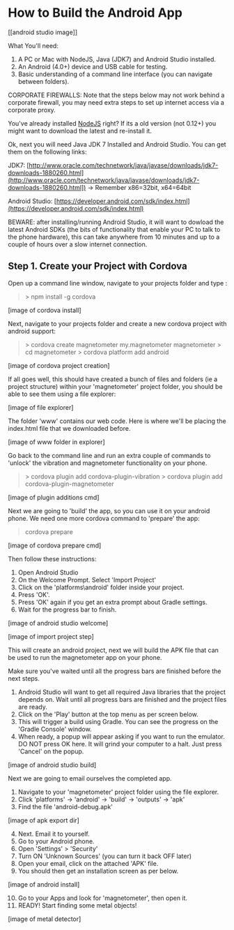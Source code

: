 How to Build the Android App
===============

[[android studio image]]

What You'll need:

1. A PC or Mac with NodeJS, Java (JDK7) and Android Studio installed.
2. An Android (4.0+) device and USB cable for testing.
3. Basic understanding of a command line interface (you can navigate between folders).

CORPORATE FIREWALLS: Note that the steps below may not work behind a corporate firewall, you may need extra steps to set up internet access via a corporate proxy.

You've already installed [NodeJS](http://nodejs.org) right? If its a old version (not 0.12+) you might want to download the latest and re-install it. 

Ok, next you will need Java JDK 7 Installed and Android Studio. You can get them on the following links:

JDK7: [http://www.oracle.com/technetwork/java/javase/downloads/jdk7-downloads-1880260.html](http://www.oracle.com/technetwork/java/javase/downloads/jdk7-downloads-1880260.html]) -> Remember x86=32bit, x64=64bit

Android Studio: [https://developer.android.com/sdk/index.html](https://developer.android.com/sdk/index.html)

BEWARE: after installing/running Android Studio, it will want to dowload the latest Android SDKs (the bits of functionality that enable your PC to talk to the phone hardware), this can take anywhere from 10 minutes and up to a couple of hours over a slow internet connection.

Step 1. Create your Project with Cordova
----------------

Open up a command line window, navigate to your projects folder and type :

> &gt; npm install -g cordova

[image of cordova install]

Next, navigate to your projects folder and create a new cordova project with android support:

> &gt; cordova create magnetometer my.magnetometer magnetometer
> &gt; cd magnetometer
> &gt; cordova platform add android

[image of cordova project creation]

If all goes well, this should have created a bunch of files and folders (ie a project structure) within your 'magnetometer' project folder, you should be able to see them using a file explorer:

[image of file explorer]

The folder 'www' contains our web code. Here is where we'll be placing the index.html file that we downloaded before.

[image of www folder in explorer]

Go back to the command line and run an extra couple of commands to 'unlock' the vibration and magnetometer functionality on your phone.

> &gt; cordova plugin add cordova-plugin-vibration
> &gt; cordova plugin add cordova-plugin-magnetometer

[image of plugin additions cmd]

Next we are going to 'build' the app, so you can use it on your android phone. We need one more cordova command to 'prepare' the app:

> cordova prepare

[image of cordova prepare cmd]

Then follow these instructions:

1. Open Android Studio
2. On the Welcome Prompt. Select 'Import Project'
3. Click on the 'platforms\android' folder inside your project.
4. Press 'OK'.
5. Press 'OK' again if you get an extra prompt about Gradle settings.
6. Wait for the progress bar to finish.

[image of android studio welcome]

[image of import project step]

This will create an android project, next we will build the APK file that can be used to run the magnetometer app on your phone. 

Make sure you've waited until all the progress bars are finished before the next steps.

1. Android Studio will want to get all required Java libraries that the project depends on. Wait until all progress bars are finished and the project files are ready.
2. Click on the 'Play' button at the top menu as per screen below. 
3. This will trigger a build using Gradle. You can see the progress on the 'Gradle Console' window.
4. When ready, a popup will appear asking if you want to run the emulator. DO NOT press OK here. It will grind your computer to a halt. Just press 'Cancel' on the popup.
 
[image of android studio build]

Next we are going to email ourselves the completed app.

1. Navigate to your 'magnetometer' project folder using the file explorer.
2. Click 'platforms' -> 'android' -> 'build' -> 'outputs' -> 'apk'
3. Find the file 'android-debug.apk'
 
[image of apk export dir]

4. Next. Email it to yourself.
5. Go to your Android phone.
6. Open 'Settings' > 'Security'
7. Turn ON 'Unknown Sources' (you can turn it back OFF later)
8. Open your email, click on the attached 'APK' file.
9. You should then get an installation screen as per below.

[image of android install]

10. Go to your Apps and look for 'magnetometer', then open it.
11. READY! Start finding some metal objects!

[image of metal detector]
